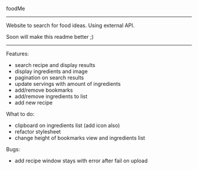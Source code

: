 foodMe

---

Website to search for food ideas. Using external API.

Soon will make this readme better ;)

---

Features:

-  search recipe and display results
-  display ingredients and image
-  pagination on search results
-  update servings with amount of ingredients
-  add/remove bookmarks
-  add/remove ingredients to list
-  add new recipe

What to do:

-  clipboard on ingredients list (add icon also)
-  refactor stylesheet
-  change height of bookmarks view and ingredients list

Bugs:

-  add recipe window stays with error after fail on upload
